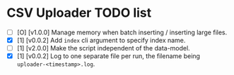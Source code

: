 # CSV Uploader TODO list

  * [ ] [O] [v1.0.0] Manage memory when batch inserting / inserting large files.
  * [X] [1] [v0.0.2] Add `index` cli argument to specify index name.
  * [ ] [1] [v2.0.0] Make the script independent of the data-model.
  * [X] [1] [v0.0.2] Log to one separate file per run, the filename being `uploader-<timestamp>.log`.